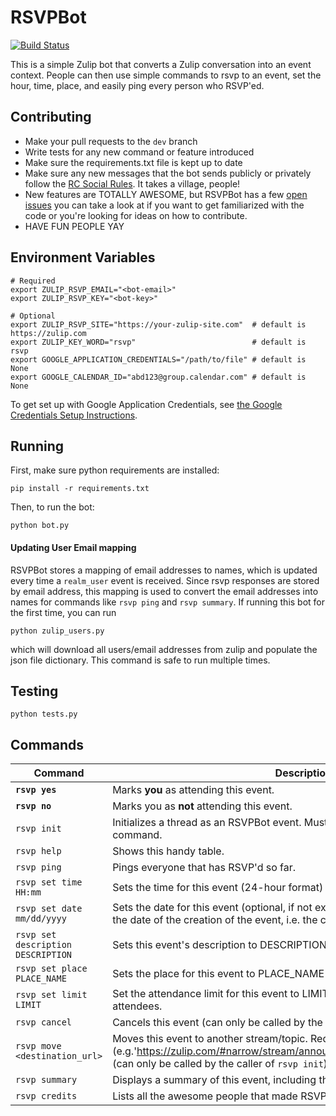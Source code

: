 RSVPBot
=======
[![Build Status](https://travis-ci.org/kokeshii/RSVPBot.svg?branch=master)](https://travis-ci.org/kokeshii/RSVPBot)

This is a simple Zulip bot that converts a Zulip conversation into an event context.
People can then use simple commands to rsvp to an event, set the hour, time, place, and easily ping every person who RSVP'ed.

## Contributing

* Make your pull requests to the `dev` branch
* Write tests for any new command or feature introduced
* Make sure the requirements.txt file is kept up to date
* Make sure any new messages that the bot sends publicly or privately follow the [RC Social Rules](https://www.recurse.com/manual#sub-sec-social-rules). It takes a village, people!
* New features are TOTALLY AWESOME, but RSVPBot has a few [open issues](https://github.com/kokeshii/RSVPBot/issues) you can take a look at if you want to get familiarized with the code or you're looking for ideas on how to contribute.
* HAVE FUN PEOPLE YAY

## Environment Variables

```
# Required
export ZULIP_RSVP_EMAIL="<bot-email>"
export ZULIP_RSVP_KEY="<bot-key>"

# Optional
export ZULIP_RSVP_SITE="https://your-zulip-site.com"  # default is https://zulip.com
export ZULIP_KEY_WORD="rsvp"                          # default is rsvp
export GOOGLE_APPLICATION_CREDENTIALS="/path/to/file" # default is None
export GOOGLE_CALENDAR_ID="abd123@group.calendar.com" # default is None
```

To get set up with Google Application Credentials, see [the Google Credentials Setup Instructions](/google_calendar_instructions.md#google-application-credentials).

## Running
First, make sure python requirements are installed:

`pip install -r requirements.txt`

Then, to run the bot:

`python bot.py`

#### Updating User Email mapping
RSVPBot stores a mapping of email addresses to names, which is updated every time a
`realm_user` event is received. Since rsvp responses are stored by email address, this
mapping is used to convert the email addresses into names for commands like `rsvp ping`
and `rsvp summary`. If running this bot for the first time, you can run

```
python zulip_users.py
```

which will download all users/email addresses from zulip and populate the json
file dictionary. This command is safe to run multiple times.

## Testing
`
python tests.py
`

## Commands
**Command**|**Description**
--- | ---
**`rsvp yes`**|Marks **you** as attending this event.
**`rsvp no`**|Marks you as **not** attending this event.
`rsvp init`|Initializes a thread as an RSVPBot event. Must be used before any other command.
`rsvp help`|Shows this handy table.
`rsvp ping`|Pings everyone that has RSVP'd so far.
`rsvp set time HH:mm`|Sets the time for this event (24-hour format) (optional)
`rsvp set date mm/dd/yyyy`|Sets the date for this event (optional, if not explicitly set, the date for the event is the date of the creation of the event, i.e. the call to `rsvp init`)
`rsvp set description DESCRIPTION`|Sets this event's description to DESCRIPTION (optional)
`rsvp set place PLACE_NAME`|Sets the place for this event to PLACE_NAME (optional)
`rsvp set limit LIMIT`|Set the attendance limit for this event to LIMIT. Set LIMIT as 0 for infinite attendees.
`rsvp cancel`|Cancels this event (can only be called by the caller of `rsvp init`)
`rsvp move <destination_url>`|Moves this event to another stream/topic. Requires full URL for the destination (e.g.'https://zulip.com/#narrow/stream/announce/topic/All.20Hands.20Meeting') (can only be called by the caller of `rsvp init`)
`rsvp summary`|Displays a summary of this event, including the description, and list of attendees.
`rsvp credits`|Lists all the awesome people that made RSVPBot a reality.
